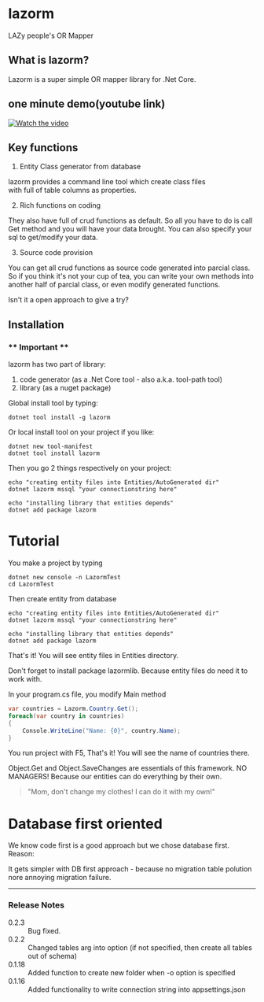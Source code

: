 # lazorm
LAZy people's OR Mapper

## What is lazorm?

Lazorm is a super simple OR mapper library for .Net Core.

## one minute demo(youtube link)

[![Watch the video](https://img.youtube.com/vi/qZ1XBQqL2YE/hqdefault.jpg)](https://www.youtube.com/watch?v=qZ1XBQqL2YE)

## Key functions 

1. Entity Class generator from database 

lazorm provides a command line tool which create class files  
with full of table columns as properties.

2. Rich functions on coding

They also have full of crud functions as default.
So all you have to do is call Get method and you will have your data brought.
You can also specify your sql to get/modify your data.

3. Source code provision

You can get all crud functions as source code generated into parcial class.
So if you think it's not your cup of tea, you can write your own methods 
into another half of parcial class, or even modify generated functions.

Isn't it a open approach to give a try?

## Installation 

### ** Important ** 

lazorm has two part of library: 

1. code generator (as a .Net Core tool - also a.k.a. tool-path tool)
2. library (as a nuget package)

Global install tool by typing:

``` shell:Terminal
dotnet tool install -g lazorm
```

Or local install tool on your project if you like:

``` shell:Terminal @path/of/ProjectFolder
dotnet new tool-manifest
dotnet tool install lazorm
```

Then you go 2 things respectively on your project:

``` shell:Terminal @path/of/ProjectFolder
echo "creating entity files into Entities/AutoGenerated dir"
dotnet lazorm mssql "your connectionstring here"

echo "installing library that entities depends"
dotnet add package lazorm
```

# Tutorial 

You make a project by typing 

``` shell:Terminal
dotnet new console -n LazormTest
cd LazormTest
```


Then create entity from database

``` shell:Terminal @path/of/ProjectFolder
echo "creating entity files into Entities/AutoGenerated dir"
dotnet lazorm mssql "your connectionstring here"

echo "installing library that entities depends"
dotnet add package lazorm
```

That's it!
You will see entity files in Entities directory.

Don't forget to install package lazormlib. Because entity files do need it to work with.

In your program.cs file, you modify Main method

``` csharp:Program.cs
var countries = Lazorm.Country.Get();
foreach(var country in countries)
{
    Console.WriteLine("Name: {0}", country.Name);
}
```

You run project with F5,
That's it!
You will see the name of countries there.

Object.Get and Object.SaveChanges are essentials of this framework.
NO MANAGERS! Because our entities can do everything by their own.

> "Mom, don't change my clothes! I can do it with my own!"

# Database first oriented

We know code first is a good approach but we chose database first.
Reason:

 It gets simpler with DB first approach - because no migration table polution nore annoying migration failure.

 
 ---

### Release Notes

<dl>
<dt>0.2.3</dt><dd>Bug fixed.</dd>
<dt>0.2.2</dt><dd>Changed tables arg into option (if not specified, then create all tables out of schema)</dd>
<dt>0.1.18</dt><dd>Added function to create new folder when -o option is specified</dd>
<dt>0.1.16</dt><dd>Added functionality to write connection string into appsettings.json</dd>
</dl>
